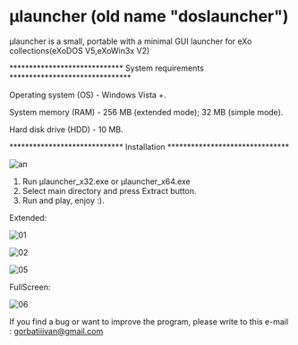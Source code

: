 # µlauncher (old name "doslauncher")

µlauncher is a small, portable with a minimal GUI launcher for eXo collections(eXoDOS V5,eXoWin3x V2)



*****************************   System requirements   *******************************

Operating system (OS) - Windows Vista +.

System memory (RAM) - 256 MB (extended mode); 32 MB (simple mode).

Hard disk drive (HDD) - 10 MB.

*****************************   Installation   *******************************

![ап](https://user-images.githubusercontent.com/84850541/146141661-9b5dfb1a-cbbc-41ce-914e-c6d50072de8b.PNG)


1. Run µlauncher_x32.exe or µlauncher_x64.exe
2. Select main directory and press Extract button. 
4. Run and play, enjoy :).


Extended:

![01](https://user-images.githubusercontent.com/84850541/148533300-57911242-7148-4ba2-a83e-158b30e572f4.PNG)

![02](https://user-images.githubusercontent.com/84850541/148533204-48ab7667-eec8-48f3-b507-d316d6a0466b.PNG)

![05](https://user-images.githubusercontent.com/84850541/148533215-d78ca464-2f48-4cc4-89a9-6f3f625e128c.PNG)



FullScreen:

![06](https://user-images.githubusercontent.com/84850541/148533084-b2ca09dd-ba72-4ba5-8ca8-fe6ce3076124.PNG)



If you find a bug or want to improve the program, please write to this e-mail : gorbatiiivan@gmail.com

